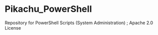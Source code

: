 # Pikachu_PowerShell
Repository for PowerShell Scripts (System Administration) ; Apache 2.0 License
